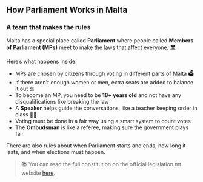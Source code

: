 ## How Parliament Works in Malta

### A team that makes the rules

Malta has a special place called **Parliament** where people called **Members of Parliament (MPs)** meet to make the laws that affect everyone. 🏛️

Here’s what happens inside:

- MPs are chosen by citizens through voting in different parts of Malta 🗳️
- If there aren't enough women or men, extra seats are added to balance it out ⚖️
- To become an MP, you need to be **18+ years old** and not have any disqualifications like breaking the law
- A **Speaker** helps guide the conversations, like a teacher keeping order in class 👩‍🏫
- Voting must be done in a fair way using a smart system to count votes
- The **Ombudsman** is like a referee, making sure the government plays fair

There are also rules about when Parliament starts and ends, how long it lasts, and when elections must happen.

> 📚 You can read the full constitution on the official legislation.mt website [here](https://legislation.mt/eli/const/eng).
